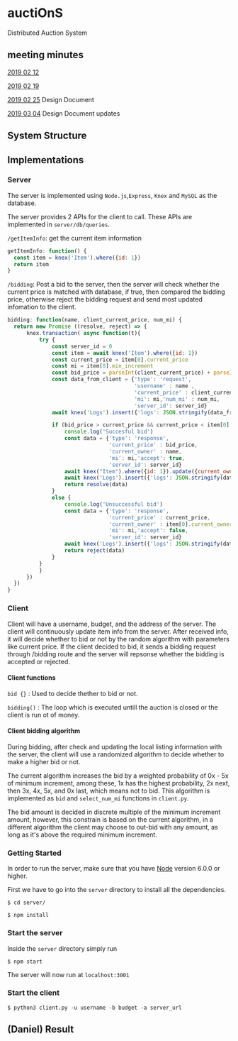 # auctiOnS
Distributed Auction System

## meeting minutes
[2019 02 12](meetings/20190212.md)

[2019 02 19](meetings/20190219.md)

[2019 02 25](meetings/20190225.md) Design Document 
 
[2019 03 04](meetings/20190304.md) Design Document updates

## System Structure

## Implementations

### Server
The server is implemented using `Node.js`,`Express`, `Knex` and `MySQL` as the database.

The server provides 2 APIs for the client to call. These APIs are implemented in `server/db/queries`.

`/getItemInfo`: get the current item information

```javascript
getItemInfo: function() {
  const item = knex('Item').where({id: 1})
  return item
}
```

`/bidding`: Post a bid to the server, then the server will check whether the current price is matched with database,
if true, then compared the bidding price, otherwise reject the bidding request and send most updated infomation to
the client.

```javascript
bidding: function(name, client_current_price, num_mi) {
  return new Promise ((resolve, reject) => {
      knex.transaction( async function(t){
          try {
              const server_id = 0
              const item = await knex('Item').where({id: 1})
              const current_price = item[0].current_price
              const mi = item[0].min_increment
              const bid_price = parseInt(client_current_price) + parseInt(num_mi) * item[0].min_increment
              const data_from_client = {'type': 'request', 
                                        'username' : name , 
                                        'current_price' : client_current_price, 
                                        'mi': mi,'num_mi' : num_mi, 
                                        'server_id': server_id}
              await knex('Logs').insert({'logs': JSON.stringify(data_from_client)})

              if (bid_price > current_price && current_price < item[0].bin_price) {
                  console.log('Succesful bid')
                  const data = {'type': 'response', 
                                'current_price' : bid_price, 
                                'current_owner' : name, 
                                'mi': mi,'accept': true, 
                                'server_id': server_id}
                  await knex("Item").where({id: 1}).update({current_owner: name, current_price: bid_price})
                  await knex('Logs').insert({'logs': JSON.stringify(data)})
                  return resolve(data)
              }
              else {
                  console.log('Unsuccessful bid')
                  const data = {'type': 'response', 
                                'current_price' : current_price, 
                                'current_owner' : item[0].current_owner, 
                                'mi': mi,'accept': false, 
                                'server_id': server_id}
                  await knex('Logs').insert({'logs': JSON.stringify(data)})
                  return reject(data)
              }
          }
          }
      })
  })
} 
```

### Client

Client will have a username, budget, and the address of the server. The client will continuously update item info from the server. After received info, it will
decide whether to bid or not by the random algorithm with parameters like current price. If the client decided to bid, it sends a bidding request through /bidding route
and the server will repsonse whether the bidding is accepted or rejected.

#### Client functions

```bid {}``` : Used to decide thether to bid or not.

```bidding()``` : The loop which is executed untill the auction is closed or the client is run ot of money.


#### Client bidding algorithm
During bidding, after check and updating the local listing information with the server, the client will use a randomized algorithm to decide whether to make a higher bid or not. 

The current algorithm increases the bid by a weighted probability of 0x - 5x of minimum increment, among these, 1x has the highest probability, 2x next, then 3x, 4x, 5x, and 0x last, which means not to bid. This algorithm is implemented as `bid` and `select_num_mi` functions in `client.py`.

The bid amount is decided in discrete multiple of the minimum increment amount, however, this constrain is based on the current algorithm, in a different algorithm the client may choose to out-bid with any amount, as long as it's above the required minimum increment.





### Getting Started
In order to run the server, make sure that you have [Node](https://nodejs.org/en/) version 6.0.0 or higher.

First we have to go into the `server` directory to install all the dependencies.
```
$ cd server/
```
```
$ npm install
```
### Start the server
Inside the `server` directory simply run
```
$ npm start
```
The server will now run at `localhost:3001`


### Start the client
```
$ python3 client.py -u username -b budget -a server_url
```
## (Daniel) Result
